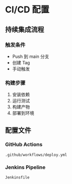 # CI/CD 配置

## 持续集成流程

### 触发条件
- Push 到 main 分支
- 创建 Tag
- 手动触发

### 构建步骤
1. 安装依赖
2. 运行测试
3. 构建产物
4. 部署到环境

## 配置文件

### GitHub Actions
`.github/workflows/deploy.yml`

### Jenkins Pipeline
`Jenkinsfile`

